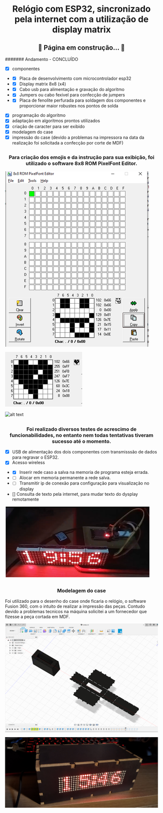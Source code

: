 <h1 align="center"> Relógio com ESP32, sincronizado pela internet com a utilização de display matrix </h1>

<h2 align="center"> 
	🚧 Página em construção...  🚧
</h2>

####### Andamento - CONCLUÍDO
- [x] componentes
- - [x] Placa de desenvolvimento com microcontrolador esp32
- - [x] Display matrix 8x8  (x4)
- - [x] Cabo usb para alimentação e gravação do algoritmo
- - [x] Jumpers ou cabo fexivel para confecção de jumpers
- - [x] Placa de fenolite perfurada para soldagem dos componentes e proporcionar maior robustes nos pontos de solda
- [x] programação do algoritmo
- [x] adaptação em algoritmos prontos utilizados
- [x] criação de caracter para ser exibido
- [x] modelagem do case
- [x] impressão do case (devido a problemas na impressora na data da realização foi solicitada a confecção por corte de MDF)

<h2> <h3 align="center">
Para criação dos emojis e da instrução para sua exibição, foi utilizado o software 8x8 ROM PixelFont Editor.
</h3>

![alt text](https://github.com/mferraz56/RelogioEsp32Matriz/blob/main/Imagens/CriarCaracteres/Capturar2.PNG)

![alt text](https://github.com/mferraz56/RelogioEsp32Matriz/blob/main/Imagens/CriarCaracteres/Capturar.PNG)

![alt text](https://github.com/mferraz56/RelogioEsp32Matriz/blob/main/Imagens/relogiomatrix.gif)
</h2>

<h2>
<h3 align="center">
Foi realizado diversos testes de acrescimo de funcionabilidades, no entanto nem todas tentativas tiveram sucesso até o momento. 
</h3>

- [x] USB de alimentação dos dois componentes com transmisssão de dados para regravar o ESP32.
- [x] Acesso wireless
- - [x] Inserir rede caso a salva na memoria de programa esteja errada.
- - [ ] Alocar em memoria permanente a rede salva.
- - [ ] Transmitir ip de conexão para configuração para visualização no display
- [] Consulta de texto pela internet, para mudar texto do dysplay remotamente

![alt text](https://github.com/mferraz56/RelogioEsp32Matriz/blob/main/testes.png)
</h2>

<h2>
<h3 align="center"> Modelagem do case</h3>
Foi utilizado para o desenho do case onde ficaria o relógio, o software Fusion 360, com o intuito de realizar a impressão das peças. Contudo devido a problemas tecnicos na máquina solicitei a um fornecedor que fizesse a peça cortada em MDF. 

![alt text](https://github.com/mferraz56/RelogioEsp32Matriz/blob/main/Imagens/Modelagem/Modelagem.PNG)

![alt text](https://github.com/mferraz56/RelogioEsp32Matriz/blob/main/Imagens/ComCase/fechado.jpg)
</h2>
